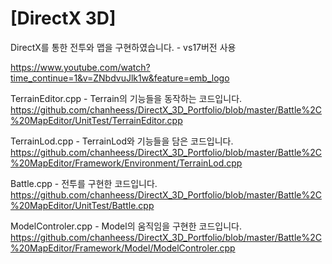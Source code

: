# [DirectX 3D]
DirectX를 통한 전투와 맵을 구현하였습니다. - vs17버전 사용


https://www.youtube.com/watch?time_continue=1&v=ZNbdvuJlk1w&feature=emb_logo














TerrainEditor.cpp  -  Terrain의 기능들을 동작하는 코드입니다.
https://github.com/chanheess/DirectX_3D_Portfolio/blob/master/Battle%2C%20MapEditor/UnitTest/TerrainEditor.cpp


TerrainLod.cpp  -  TerrainLod와 기능들을 담은 코드입니다.
https://github.com/chanheess/DirectX_3D_Portfolio/blob/master/Battle%2C%20MapEditor/Framework/Environment/TerrainLod.cpp



Battle.cpp  -  전투를 구현한 코드입니다.
https://github.com/chanheess/DirectX_3D_Portfolio/blob/master/Battle%2C%20MapEditor/UnitTest/Battle.cpp


ModelControler.cpp  -  Model의 움직임을 구현한 코드입니다.
https://github.com/chanheess/DirectX_3D_Portfolio/blob/master/Battle%2C%20MapEditor/Framework/Model/ModelControler.cpp
